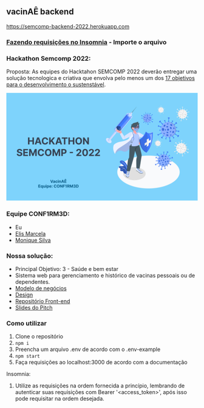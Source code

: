 ## vacinAÊ backend

https://semcomp-backend-2022.herokuapp.com

### [Fazendo requisições no Insomnia](./docs/Insomnia_vacinAEv3.har) - Importe o arquivo

### Hackathon Semcomp 2022:

Proposta: As equipes do Hacktahon SEMCOMP 2022 deverão
entregar uma solução tecnologica e criativa que envolva
pelo menos um dos [17 objetivos para o
desenvolvimento o sustenstável](https://brasil.un.org/pt-br/sdgs).

<img src="./docs/Capa.jpg" width=600 heigth=500>

### Equipe CONF1RM3D:

- Eu
- [Elis Marcela](https://github.com/develis)
- [Monique Silva](https://github.com/moniquedsilva)

### Nossa solução:

- Principal Objetivo: 3 - Saúde e bem estar
- Sistema web para gerenciamento e histórico de vacinas pessoais ou de dependentes.
- [Modelo de negócios](./docs/ModeloNegociosVacinae.pdf)
- [Design](https://www.figma.com/file/nHwxEmniePGeRbaOpsCFML/Semcomp?node-id=46%3A187)
- [Repositório Front-end](https://github.com/moniquedsilva/hackaton-semcomp-frontend)
- [Slides do Pitch](./docs/Pitch_SEMCOMP.pdf)

### Como utilizar

1. Clone o repositório
2. `npm i`
3. Preencha um arquivo .env de acordo com o .env-example
4. `npm start`
5. Faça requisições ao localhost:3000 de acordo com a documentação

Insomnia:

1. Utilize as requisições na ordem fornecida a princípio, lembrando de autenticar suas requisições com Bearer '<access_token>', após isso pode requisitar na ordem desejada.
